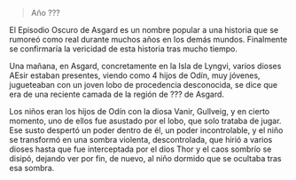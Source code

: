 > Año ???

El Episodio Oscuro de Asgard es un nombre popular a una historia que se rumoreó como real durante muchos años en los demás mundos. Finalmente se confirmaría la vericidad de esta historia tras mucho tiempo.

Una mañana, en Asgard, concretamente en la Isla de Lyngvi, varios dioses AEsir estaban presentes, viendo como 4 hijos de Odín, muy jóvenes, jugueteaban con un joven lobo de procedencia desconocida, se dice que era de una reciente camada de la región de ??? de Asgard.

Los niños eran los hijos de Odín con la diosa Vanir, Gullveig, y en cierto momento, uno de ellos fue asustado por el lobo, que solo trataba de jugar. Ese susto despertó un poder dentro de él, un poder incontrolable, y el niño se transformó en una sombra violenta, descontrolada, que hirió a varios dioses hasta que fue interceptada por el dios Thor y el caos sombrío se disipó, dejando ver por fin, de nuevo, al niño dormido que se ocultaba tras esa sombra.